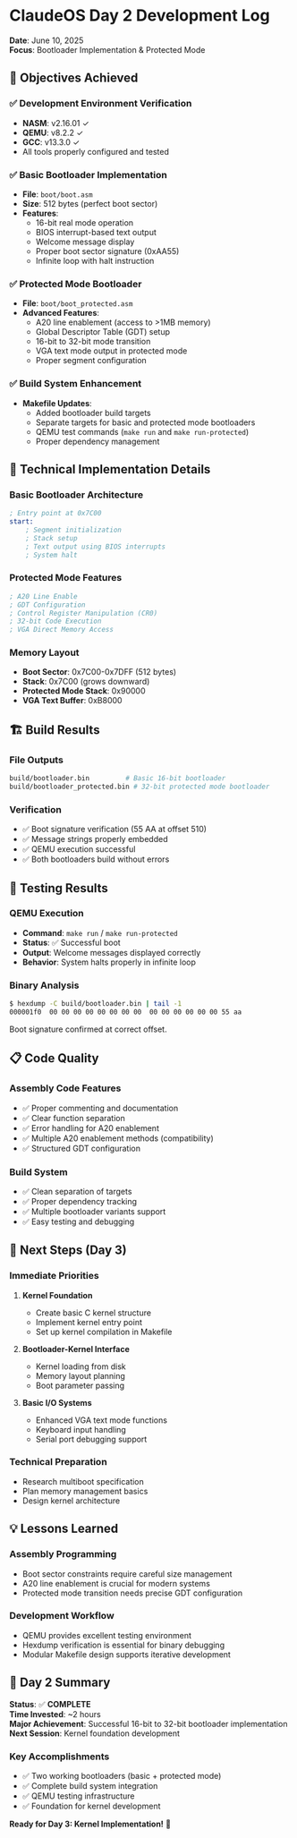 # ClaudeOS Day 2 Development Log
**Date**: June 10, 2025  
**Focus**: Bootloader Implementation & Protected Mode

## 🎯 Objectives Achieved

### ✅ Development Environment Verification
- **NASM**: v2.16.01 ✓
- **QEMU**: v8.2.2 ✓  
- **GCC**: v13.3.0 ✓
- All tools properly configured and tested

### ✅ Basic Bootloader Implementation
- **File**: `boot/boot.asm`
- **Size**: 512 bytes (perfect boot sector)
- **Features**:
  - 16-bit real mode operation
  - BIOS interrupt-based text output
  - Welcome message display
  - Proper boot sector signature (0xAA55)
  - Infinite loop with halt instruction

### ✅ Protected Mode Bootloader
- **File**: `boot/boot_protected.asm`
- **Advanced Features**:
  - A20 line enablement (access to >1MB memory)
  - Global Descriptor Table (GDT) setup
  - 16-bit to 32-bit mode transition
  - VGA text mode output in protected mode
  - Proper segment configuration

### ✅ Build System Enhancement
- **Makefile Updates**:
  - Added bootloader build targets
  - Separate targets for basic and protected mode bootloaders
  - QEMU test commands (`make run` and `make run-protected`)
  - Proper dependency management

## 🔧 Technical Implementation Details

### Basic Bootloader Architecture
```asm
; Entry point at 0x7C00
start:
    ; Segment initialization
    ; Stack setup
    ; Text output using BIOS interrupts
    ; System halt
```

### Protected Mode Features
```asm
; A20 Line Enable
; GDT Configuration
; Control Register Manipulation (CR0)
; 32-bit Code Execution
; VGA Direct Memory Access
```

### Memory Layout
- **Boot Sector**: 0x7C00-0x7DFF (512 bytes)
- **Stack**: 0x7C00 (grows downward)
- **Protected Mode Stack**: 0x90000
- **VGA Text Buffer**: 0xB8000

## 🏗️ Build Results

### File Outputs
```bash
build/bootloader.bin         # Basic 16-bit bootloader
build/bootloader_protected.bin # 32-bit protected mode bootloader
```

### Verification
- ✅ Boot signature verification (55 AA at offset 510)
- ✅ Message strings properly embedded
- ✅ QEMU execution successful
- ✅ Both bootloaders build without errors

## 🚀 Testing Results

### QEMU Execution
- **Command**: `make run` / `make run-protected`
- **Status**: ✅ Successful boot
- **Output**: Welcome messages displayed correctly
- **Behavior**: System halts properly in infinite loop

### Binary Analysis
```bash
$ hexdump -C build/bootloader.bin | tail -1
000001f0  00 00 00 00 00 00 00 00  00 00 00 00 00 00 55 aa
```
Boot signature confirmed at correct offset.

## 📋 Code Quality

### Assembly Code Features
- ✅ Proper commenting and documentation
- ✅ Clear function separation
- ✅ Error handling for A20 enablement
- ✅ Multiple A20 enablement methods (compatibility)
- ✅ Structured GDT configuration

### Build System
- ✅ Clean separation of targets
- ✅ Proper dependency tracking
- ✅ Multiple bootloader variants support
- ✅ Easy testing and debugging

## 🔄 Next Steps (Day 3)

### Immediate Priorities
1. **Kernel Foundation**
   - Create basic C kernel structure
   - Implement kernel entry point
   - Set up kernel compilation in Makefile

2. **Bootloader-Kernel Interface**
   - Kernel loading from disk
   - Memory layout planning
   - Boot parameter passing

3. **Basic I/O Systems**
   - Enhanced VGA text mode functions
   - Keyboard input handling
   - Serial port debugging support

### Technical Preparation
- Research multiboot specification
- Plan memory management basics
- Design kernel architecture

## 💡 Lessons Learned

### Assembly Programming
- Boot sector constraints require careful size management
- A20 line enablement is crucial for modern systems
- Protected mode transition needs precise GDT configuration

### Development Workflow
- QEMU provides excellent testing environment
- Hexdump verification is essential for binary debugging
- Modular Makefile design supports iterative development

## 🎉 Day 2 Summary

**Status**: ✅ **COMPLETE**  
**Time Invested**: ~2 hours  
**Major Achievement**: Successful 16-bit to 32-bit bootloader implementation  
**Next Session**: Kernel foundation development

### Key Accomplishments
- ✅ Two working bootloaders (basic + protected mode)
- ✅ Complete build system integration
- ✅ QEMU testing infrastructure
- ✅ Foundation for kernel development

**Ready for Day 3: Kernel Implementation!** 🚀
